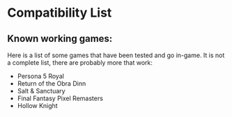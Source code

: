 # Compatibility List

## Known working games: 
Here is a list of some games that have been tested and go in-game. It is not a complete list, there are probably more that work: 
- Persona 5 Royal
- Return of the Obra Dinn
- Salt & Sanctuary
- Final Fantasy Pixel Remasters
- Hollow Knight
